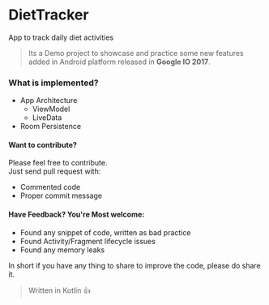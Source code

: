 # DietTracker
App to track daily diet activities


>Its a Demo project to showcase and practice some new features added in Android platform released in **Google IO 2017**.

### What is implemented?
* App Architecture
    * ViewModel
    * LiveData
* Room Persistence


#### Want to contribute?
Please feel free to contribute. <br>
Just send pull request with:
* Commented code
* Proper commit message

#### Have Feedback? You're Most welcome:
* Found any snippet of code, written as bad practice
* Found Activity/Fragment lifecycle issues
* Found any memory leaks

In short if you have any thing to share to improve the code, please do share it.



>Written in Kotlin :thumbsup: